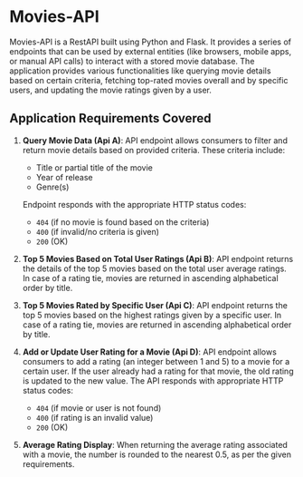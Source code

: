 # Movies-API

Movies-API is a RestAPI built using Python and Flask. It provides a series of endpoints that can be used by external entities (like browsers, mobile apps, or manual API calls) to interact with a stored movie database. The application provides various functionalities like querying movie details based on certain criteria, fetching top-rated movies overall and by specific users, and updating the movie ratings given by a user.

## Application Requirements Covered

1. **Query Movie Data (Api A)**: API endpoint allows consumers to filter and return movie details based on provided criteria. These criteria include:
   - Title or partial title of the movie
   - Year of release
   - Genre(s)
   
   Endpoint responds with the appropriate HTTP status codes: 
   - `404` (if no movie is found based on the criteria)
   - `400` (if invalid/no criteria is given)
   - `200` (OK)

2. **Top 5 Movies Based on Total User Ratings (Api B)**: API endpoint returns the details of the top 5 movies based on the total user average ratings. In case of a rating tie, movies are returned in ascending alphabetical order by title.

3. **Top 5 Movies Rated by Specific User (Api C)**: API endpoint returns the top 5 movies based on the highest ratings given by a specific user. In case of a rating tie, movies are returned in ascending alphabetical order by title.

4. **Add or Update User Rating for a Movie (Api D)**: API endpoint allows consumers to add a rating (an integer between 1 and 5) to a movie for a certain user. If the user already had a rating for that movie, the old rating is updated to the new value. The API responds with appropriate HTTP status codes:
   - `404` (if movie or user is not found)
   - `400` (if rating is an invalid value)
   - `200` (OK)

5. **Average Rating Display**: When returning the average rating associated with a movie, the number is rounded to the nearest 0.5, as per the given requirements.
